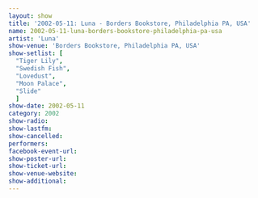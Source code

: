 ```yaml
---
layout: show
title: '2002-05-11: Luna - Borders Bookstore, Philadelphia PA, USA'
name: 2002-05-11-luna-borders-bookstore-philadelphia-pa-usa
artist: 'Luna'
show-venue: 'Borders Bookstore, Philadelphia PA, USA'
show-setlist: [
  "Tiger Lily",
  "Swedish Fish",
  "Lovedust",
  "Moon Palace",
  "Slide"
  ]
show-date: 2002-05-11
category: 2002
show-radio: 
show-lastfm: 
show-cancelled: 
performers: 
facebook-event-url: 
show-poster-url: 
show-ticket-url: 
show-venue-website: 
show-additional: 
---
```


